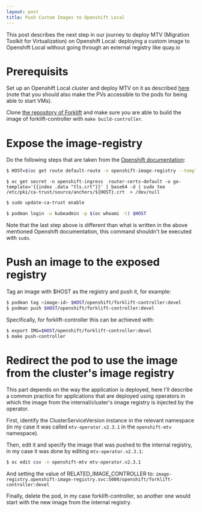 ```yaml
---
layout: post
title: Push Custom Images to Openshift Local
---
```


This post describes the next step in our journey to deploy MTV (Migration Toolkit for Virtualization) on Openshift Local: deploying a custom image to Openshift Local without going through an external registry like quay.io

# Prerequisits

Set up an Openshift Local cluster and deploy MTV on it as described [here](http://ahadas.com/mtv-on-openshift-local/) (note that you should also make the PVs accessible to the pods for being able to start VMs).  

Clone [the repository of Forklift](https://github.com/kubev2v/forklift) and make sure you are able to build the image of forklift-controller with `make build-controller`.

# Expose the image-registry

Do the following steps that are taken from the [Openshift documentation](https://docs.openshift.com/container-platform/4.11/registry/securing-exposing-registry.html):  

```bash
$ HOST=$(oc get route default-route -n openshift-image-registry --template='\{\{ .spec.host \}\}')
```

```
$ oc get secret -n openshift-ingress  router-certs-default -o go-template='{{index .data "tls.crt"}}' | base64 -d | sudo tee /etc/pki/ca-trust/source/anchors/${HOST}.crt  > /dev/null
```

```bash
$ sudo update-ca-trust enable
```

```bash
$ podman login -u kubeadmin -p $(oc whoami -t) $HOST
```

Note that the last step above is different than what is written in the above mentioned Openshift documentation, this command shouldn't be executed with `sudo`.

# Push an image to the exposed registry

Tag an image with $HOST as the registry and push it, for example:
```bash
$ podman tag <image-id> $HOST/openshift/forklift-controller:devel
$ podman push $HOST/openshift/forklift-controller:devel
```

Specifically, for forklift-controller this can be achieved with:
```bash
$ export IMG=$HOST/openshift/forklift-controller:devel
$ make push-controller
``` 

# Redirect the pod to use the image from the cluster's image registry
This part depends on the way the application is deployed, here I'll describe a common practice for applications that are deployed using operators in which the image from the internal/cluster's image registry is injected by the operator.  

First, identify the ClusterServiceVersion instance in the relevant namespace (in my case it was called `mtv-operator.v2.3.1` in the `openshift-mtv` namespace).  

Then, edit it and specify the image that was pushed to the internal registry, in my case it was done by editing `mtv-operator.v2.3.1`:
```bash
$ oc edit csv -n openshift-mtv mtv-operator.v2.3.1
```
And setting the value of RELATED_IMAGE_CONTROLLER to: `image-registry.openshift-image-registry.svc:5000/openshift/forklift-controller:devel`

Finally, delete the pod, in my case forklift-controller, so another one would start with the new image from the internal registry.
